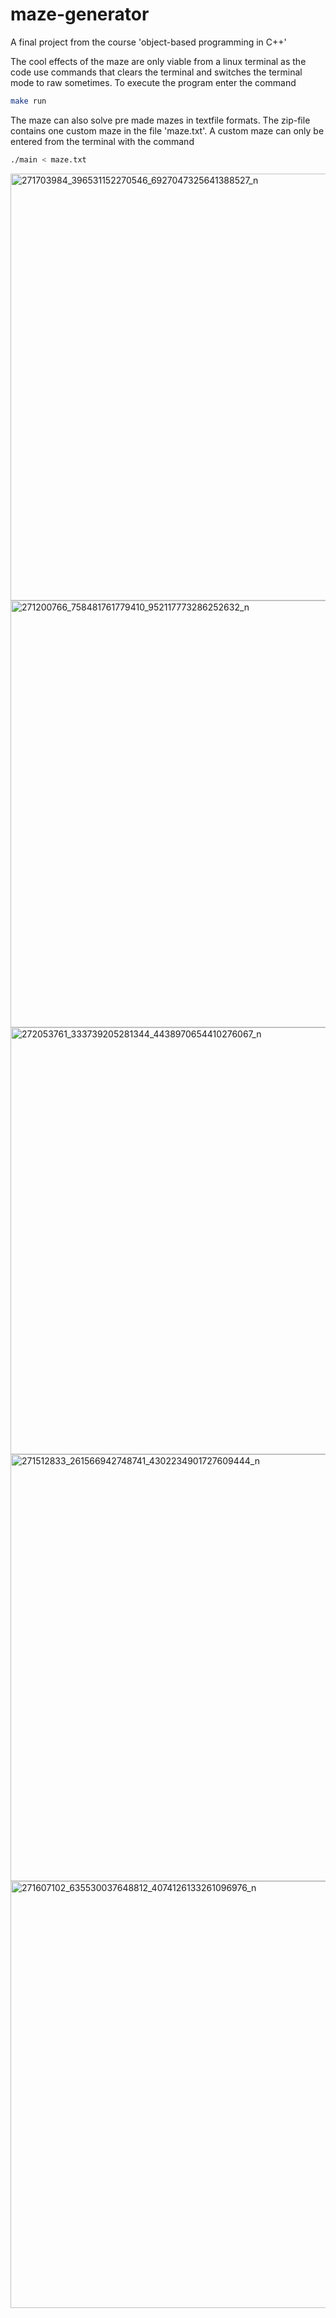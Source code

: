 # maze-generator
A final project from the course 'object-based programming in C++'

The cool effects of the maze are only viable from a linux terminal as the code use commands that clears the terminal and switches the terminal mode to raw sometimes. To execute the program enter the command
```Bash
make run
```
The maze can also solve pre made mazes in textfile formats. The zip-file contains one custom maze in the file 'maze.txt'.
A custom maze can only be entered from the terminal with the command
```Bash
./main < maze.txt
```
<img width="683" alt="271703984_396531152270546_6927047325641388527_n" src="https://user-images.githubusercontent.com/78786414/150306701-1890d9c4-eecf-4a0b-9d1a-f83e99b84827.png">
<img width="683" alt="271200766_758481761779410_952117773286252632_n" src="https://user-images.githubusercontent.com/78786414/150307158-8184907d-bf69-4770-97f7-9a4fd7d44860.png">
<img width="683" alt="272053761_333739205281344_4438970654410276067_n" src="https://user-images.githubusercontent.com/78786414/150307169-15a5e1ef-3021-4261-8266-b7ec0438ff86.png">
<img width="683" alt="271512833_261566942748741_4302234901727609444_n" src="https://user-images.githubusercontent.com/78786414/150307187-d912eeb9-4e63-4eb9-b310-a59bc100e687.png">
<img width="683" alt="271607102_635530037648812_4074126133261096976_n" src="https://user-images.githubusercontent.com/78786414/150307195-867620f9-90e7-4bec-8a82-ffd1ebe392e8.png">

